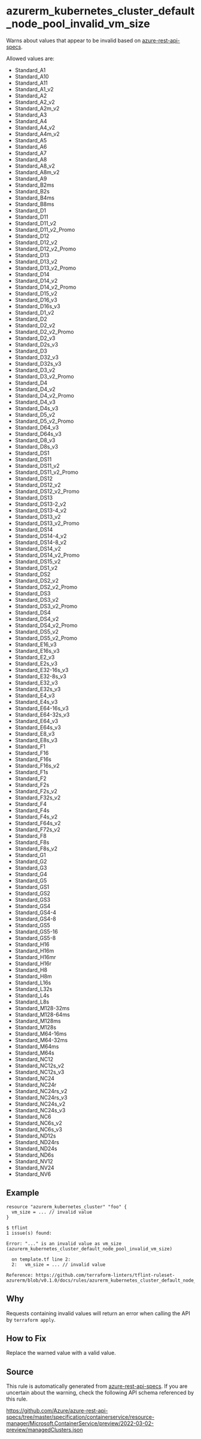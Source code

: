 <!--- This file generated by `tools/apispec-rule-gen/main.go`. DO NOT EDIT --->

# azurerm_kubernetes_cluster_default_node_pool_invalid_vm_size

Warns about values that appear to be invalid based on [azure-rest-api-specs](https://github.com/Azure/azure-rest-api-specs).

Allowed values are:
- Standard_A1
- Standard_A10
- Standard_A11
- Standard_A1_v2
- Standard_A2
- Standard_A2_v2
- Standard_A2m_v2
- Standard_A3
- Standard_A4
- Standard_A4_v2
- Standard_A4m_v2
- Standard_A5
- Standard_A6
- Standard_A7
- Standard_A8
- Standard_A8_v2
- Standard_A8m_v2
- Standard_A9
- Standard_B2ms
- Standard_B2s
- Standard_B4ms
- Standard_B8ms
- Standard_D1
- Standard_D11
- Standard_D11_v2
- Standard_D11_v2_Promo
- Standard_D12
- Standard_D12_v2
- Standard_D12_v2_Promo
- Standard_D13
- Standard_D13_v2
- Standard_D13_v2_Promo
- Standard_D14
- Standard_D14_v2
- Standard_D14_v2_Promo
- Standard_D15_v2
- Standard_D16_v3
- Standard_D16s_v3
- Standard_D1_v2
- Standard_D2
- Standard_D2_v2
- Standard_D2_v2_Promo
- Standard_D2_v3
- Standard_D2s_v3
- Standard_D3
- Standard_D32_v3
- Standard_D32s_v3
- Standard_D3_v2
- Standard_D3_v2_Promo
- Standard_D4
- Standard_D4_v2
- Standard_D4_v2_Promo
- Standard_D4_v3
- Standard_D4s_v3
- Standard_D5_v2
- Standard_D5_v2_Promo
- Standard_D64_v3
- Standard_D64s_v3
- Standard_D8_v3
- Standard_D8s_v3
- Standard_DS1
- Standard_DS11
- Standard_DS11_v2
- Standard_DS11_v2_Promo
- Standard_DS12
- Standard_DS12_v2
- Standard_DS12_v2_Promo
- Standard_DS13
- Standard_DS13-2_v2
- Standard_DS13-4_v2
- Standard_DS13_v2
- Standard_DS13_v2_Promo
- Standard_DS14
- Standard_DS14-4_v2
- Standard_DS14-8_v2
- Standard_DS14_v2
- Standard_DS14_v2_Promo
- Standard_DS15_v2
- Standard_DS1_v2
- Standard_DS2
- Standard_DS2_v2
- Standard_DS2_v2_Promo
- Standard_DS3
- Standard_DS3_v2
- Standard_DS3_v2_Promo
- Standard_DS4
- Standard_DS4_v2
- Standard_DS4_v2_Promo
- Standard_DS5_v2
- Standard_DS5_v2_Promo
- Standard_E16_v3
- Standard_E16s_v3
- Standard_E2_v3
- Standard_E2s_v3
- Standard_E32-16s_v3
- Standard_E32-8s_v3
- Standard_E32_v3
- Standard_E32s_v3
- Standard_E4_v3
- Standard_E4s_v3
- Standard_E64-16s_v3
- Standard_E64-32s_v3
- Standard_E64_v3
- Standard_E64s_v3
- Standard_E8_v3
- Standard_E8s_v3
- Standard_F1
- Standard_F16
- Standard_F16s
- Standard_F16s_v2
- Standard_F1s
- Standard_F2
- Standard_F2s
- Standard_F2s_v2
- Standard_F32s_v2
- Standard_F4
- Standard_F4s
- Standard_F4s_v2
- Standard_F64s_v2
- Standard_F72s_v2
- Standard_F8
- Standard_F8s
- Standard_F8s_v2
- Standard_G1
- Standard_G2
- Standard_G3
- Standard_G4
- Standard_G5
- Standard_GS1
- Standard_GS2
- Standard_GS3
- Standard_GS4
- Standard_GS4-4
- Standard_GS4-8
- Standard_GS5
- Standard_GS5-16
- Standard_GS5-8
- Standard_H16
- Standard_H16m
- Standard_H16mr
- Standard_H16r
- Standard_H8
- Standard_H8m
- Standard_L16s
- Standard_L32s
- Standard_L4s
- Standard_L8s
- Standard_M128-32ms
- Standard_M128-64ms
- Standard_M128ms
- Standard_M128s
- Standard_M64-16ms
- Standard_M64-32ms
- Standard_M64ms
- Standard_M64s
- Standard_NC12
- Standard_NC12s_v2
- Standard_NC12s_v3
- Standard_NC24
- Standard_NC24r
- Standard_NC24rs_v2
- Standard_NC24rs_v3
- Standard_NC24s_v2
- Standard_NC24s_v3
- Standard_NC6
- Standard_NC6s_v2
- Standard_NC6s_v3
- Standard_ND12s
- Standard_ND24rs
- Standard_ND24s
- Standard_ND6s
- Standard_NV12
- Standard_NV24
- Standard_NV6

## Example

```hcl
resource "azurerm_kubernetes_cluster" "foo" {
  vm_size = ... // invalid value
}
```

```
$ tflint
1 issue(s) found:

Error: "..." is an invalid value as vm_size (azurerm_kubernetes_cluster_default_node_pool_invalid_vm_size)

  on template.tf line 2:
  2:   vm_size = ... // invalid value

Reference: https://github.com/terraform-linters/tflint-ruleset-azurerm/blob/v0.1.0/docs/rules/azurerm_kubernetes_cluster_default_node_pool_invalid_vm_size.md

```

## Why

Requests containing invalid values will return an error when calling the API by `terraform apply`.

## How to Fix

Replace the warned value with a valid value.

## Source

This rule is automatically generated from [azure-rest-api-specs](https://github.com/Azure/azure-rest-api-specs). If you are uncertain about the warning, check the following API schema referenced by this rule.

https://github.com/Azure/azure-rest-api-specs/tree/master/specification/containerservice/resource-manager/Microsoft.ContainerService/preview/2022-03-02-preview/managedClusters.json
